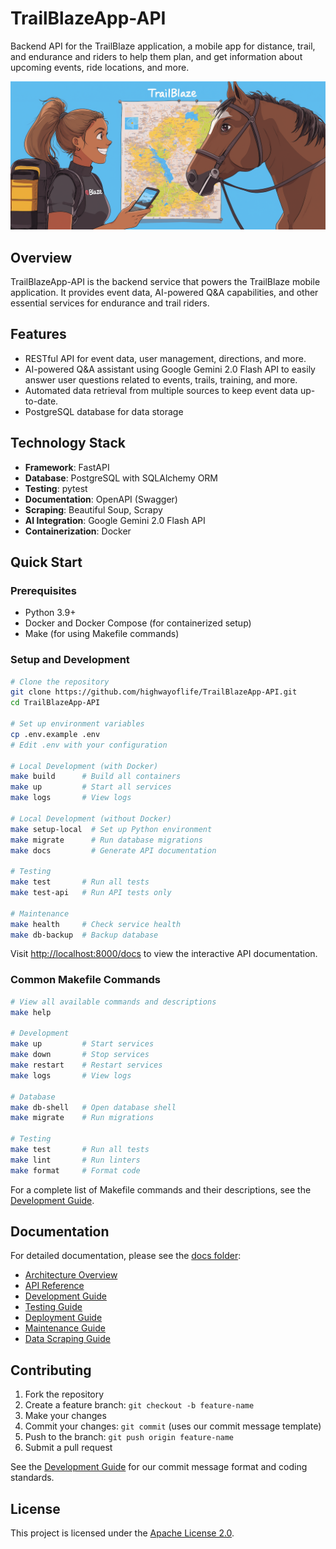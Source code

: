 # TrailBlazeApp-API

Backend API for the TrailBlaze application, a mobile app for distance, trail, and endurance and riders to help them plan, and get information about upcoming events, ride locations, and more.

![TrailBlazeApp Banner](./assets/trailblaze_banner_sm.png)

## Overview

TrailBlazeApp-API is the backend service that powers the TrailBlaze mobile application. It provides event data, AI-powered Q&A capabilities, and other essential services for endurance and trail riders.

## Features

- RESTful API for event data, user management, directions, and more.
- AI-powered Q&A assistant using Google Gemini 2.0 Flash API to easily answer user questions related to events, trails, training, and more.
- Automated data retrieval from multiple sources to keep event data up-to-date.
- PostgreSQL database for data storage

## Technology Stack

- **Framework**: FastAPI
- **Database**: PostgreSQL with SQLAlchemy ORM
- **Testing**: pytest
- **Documentation**: OpenAPI (Swagger)
- **Scraping**: Beautiful Soup, Scrapy
- **AI Integration**: Google Gemini 2.0 Flash API
- **Containerization**: Docker

## Quick Start

### Prerequisites

- Python 3.9+ 
- Docker and Docker Compose (for containerized setup)
- Make (for using Makefile commands)

### Setup and Development

```bash
# Clone the repository
git clone https://github.com/highwayoflife/TrailBlazeApp-API.git
cd TrailBlazeApp-API

# Set up environment variables
cp .env.example .env
# Edit .env with your configuration

# Local Development (with Docker)
make build      # Build all containers
make up         # Start all services
make logs       # View logs

# Local Development (without Docker)
make setup-local  # Set up Python environment
make migrate      # Run database migrations
make docs         # Generate API documentation

# Testing
make test       # Run all tests
make test-api   # Run API tests only

# Maintenance
make health     # Check service health
make db-backup  # Backup database
```

Visit [http://localhost:8000/docs](http://localhost:8000/docs) to view the interactive API documentation.

### Common Makefile Commands

```bash
# View all available commands and descriptions
make help

# Development
make up         # Start services
make down       # Stop services
make restart    # Restart services
make logs       # View logs

# Database
make db-shell   # Open database shell
make migrate    # Run migrations

# Testing
make test       # Run all tests
make lint       # Run linters
make format     # Format code
```

For a complete list of Makefile commands and their descriptions, see the [Development Guide](docs/development_guide.md).

## Documentation

For detailed documentation, please see the [docs folder](docs/README.md):

- [Architecture Overview](docs/architecture.md)
- [API Reference](docs/api_reference.md)
- [Development Guide](docs/development_guide.md)
- [Testing Guide](docs/testing_guide.md)
- [Deployment Guide](docs/deployment_guide.md)
- [Maintenance Guide](docs/maintenance_guide.md)
- [Data Scraping Guide](docs/data_scraping_guide.md)

## Contributing

1. Fork the repository
2. Create a feature branch: `git checkout -b feature-name`
3. Make your changes
4. Commit your changes: `git commit` (uses our commit message template)
5. Push to the branch: `git push origin feature-name`
6. Submit a pull request

See the [Development Guide](docs/development_guide.md) for our commit message format and coding standards.

## License

This project is licensed under the [Apache License 2.0](LICENSE).
